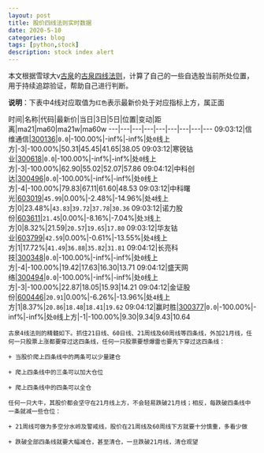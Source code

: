 ```yaml
---
layout: post
title: 股价四线法则实时数据
date: 2020-5-10
categories: blog
tags: [python,stock]
description: stock index alert
---
```



本文根据雪球大v[古泉](https://xueqiu.com/u/7148646888)的[古泉四线法则](https://xueqiu.com/7148646888/130498192)，计算了自己的一些自选股当前所处位置，用于持续追踪验证，帮助自己进行判断。

**说明**：下表中4线对应取值为`红色`表示最新价处于对应指标上方，属正面

时间|名称|代码|最新价|当日|3日|5日|位置|变动|距离|ma21|ma60|ma21w|ma60w
---|---|---|---|---|---|---|---|---
09:03:12|信维通信|[300136](https://xueqiu.com/S/SZ300136)|`0.0`|-100.00%|-inf%|-inf%|处`0`线上方|-3|-100.00%|50.31|45.45|41.65|38.05
09:03:12|寒锐钴业|[300618](https://xueqiu.com/S/SZ300618)|`0.0`|-100.00%|-inf%|-inf%|处`0`线上方|-3|-100.00%|62.90|55.02|52.07|57.86
09:04:12|中科创达|[300496](https://xueqiu.com/S/SZ300496)|`0.0`|-100.00%|-inf%|-inf%|处`0`线上方|-4|-100.00%|79.83|67.11|61.60|48.53
09:03:12|中科曙光|[603019](https://xueqiu.com/S/SH603019)|`45.99`|0.00%|-2.48%|-14.96%|处`4`线上方|0|23.48%|`43.83`|`39.72`|`37.78`|`30.36`
09:03:12|诺力股份|[603611](https://xueqiu.com/S/SH603611)|`21.45`|0.00%|-8.16%|-7.04%|处`3`线上方|0|8.32%|21.59|`20.57`|`19.65`|`17.80`
09:03:12|华友钴业|[603799](https://xueqiu.com/S/SH603799)|`42.59`|0.00%|-0.61%|-13.55%|处`4`线上方|1|17.72%|`41.49`|`36.88`|`35.82`|`31.81`
09:04:12|长亮科技|[300348](https://xueqiu.com/S/SZ300348)|`0.0`|-100.00%|-inf%|-inf%|处`0`线上方|-4|-100.00%|19.42|17.63|16.30|13.71
09:04:12|盛天网络|[300494](https://xueqiu.com/S/SZ300494)|`0.0`|-100.00%|-inf%|-inf%|处`0`线上方|-3|-100.00%|22.87|18.05|15.93|14.21
09:04:12|金证股份|[600446](https://xueqiu.com/S/SH600446)|`20.91`|0.00%|-6.26%|-13.96%|处`4`线上方|1|8.37%|`20.86`|`18.48`|`18.41`|`19.62`
09:04:12|赢时胜|[300377](https://xueqiu.com/S/SZ300377)|`0.0`|-100.00%|-inf%|-inf%|处`0`线上方|-1|-100.00%|9.30|9.34|9.43|10.64

```
古泉4线法则的精髓如下。抓住21日线、60日线、21周线及60周线等四条线，外加21月线，任何一只股票上涨都要穿过这四条线，任何一只股票要想爆雷也要先下穿过这四条线：

+ 当股价爬上四条线中的两条可以少量建仓

+ 爬上四条线中的三条可以加大仓位

+ 爬上四条线中的四条可以全仓

任何一只大牛，其股价都会坚守在21月线上方，不会轻易跌破21月线；相反，每跌破四条线中一条就减一些仓位：

+ 21周线可做为多空分水岭及警戒线，股价在21周线及60周线下方就要十分慎重，多看少做

+ 跌破全部四条线就要大幅减仓，甚至清仓，一旦跌破21月线，清仓观望
```